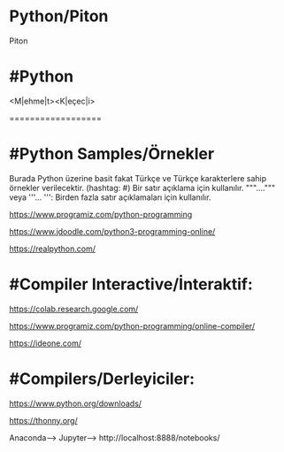 # Python/Piton
Piton

#Python
==================

<M|ehme|t><K|eçec|i>

==================

#Python Samples/Örnekler
==================
Burada Python üzerine basit fakat Türkçe ve Türkçe karakterlere sahip örnekler verilecektir.
(hashtag: #) Bir satır açıklama için kullanılır.
"""....""" veya '''... ''': Birden fazla satır açıklamaları için kullanılır.

https://www.programiz.com/python-programming

https://www.jdoodle.com/python3-programming-online/

https://realpython.com/

#Compiler Interactive/İnteraktif:
==================

https://colab.research.google.com/

https://www.programiz.com/python-programming/online-compiler/

https://ideone.com/

#Compilers/Derleyiciler:
==================

https://www.python.org/downloads/

https://thonny.org/

Anaconda--> Jupyter--> http://localhost:8888/notebooks/

